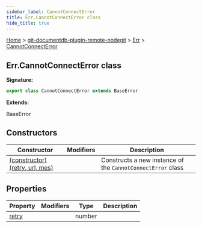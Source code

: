 ```yaml
---
sidebar_label: CannotConnectError
title: Err.CannotConnectError class
hide_title: true
---
```


[Home](./index.md) &gt; [git-documentdb-plugin-remote-nodegit](./git-documentdb-plugin-remote-nodegit.md) &gt; [Err](./git-documentdb-plugin-remote-nodegit.err.md) &gt; [CannotConnectError](./git-documentdb-plugin-remote-nodegit.err.cannotconnecterror.md)

## Err.CannotConnectError class


<b>Signature:</b>

```typescript
export class CannotConnectError extends BaseError 
```
<b>Extends:</b>

BaseError

## Constructors

|  Constructor | Modifiers | Description |
|  --- | --- | --- |
|  [(constructor)(retry, url, mes)](./git-documentdb-plugin-remote-nodegit.err.cannotconnecterror._constructor_.md) |  | Constructs a new instance of the <code>CannotConnectError</code> class |

## Properties

|  Property | Modifiers | Type | Description |
|  --- | --- | --- | --- |
|  [retry](./git-documentdb-plugin-remote-nodegit.err.cannotconnecterror.retry.md) |  | number |  |

